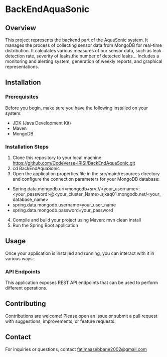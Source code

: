 # BackEndAquaSonic

## Overview

This project represents the backend part of the AquaSonic system. It manages the process of collecting sensor data from MongoDB for real-time distribution.
It calculates various measures of our sensor data, such as leak detection rate, severity of leaks,the number of detected leaks... 
Includes a monitoring and alerting system, generation of weekly reports, and graphical representations.

## Installation
### Prerequisites
Before you begin, make sure you have the following installed on your system:
- JDK (Java Development Kit)
- Maven
- MongoDB
### Installation Steps
1.  Clone this repository to your local machine: https://github.com/CodeVerse-IRISI/BackEndAquaSonic.git
2.  cd BackEndAquaSonic
3.  Open the application.properties file in the src/main/resources directory and configure the connection parameters for your MongoDB database:
- Spring.data.mongodb.uri=mongodb+srv://<your_username>:<your_password>@<your_cluster_Name>.sjkaq01.mongodb.net/<your_database_name>
- spring.data.mongodb.username=your_user_name
- spring.data.mongodb.password=your_password
4. Compile and build your project using Maven: mvn clean install
5. Run the Spring Boot application

## Usage
Once your application is installed and running, you can interact with it in various ways:
### API Endpoints
This application exposes REST API endpoints that can be used to perform different operations. 
## Contributing
Contributions are welcome! Please open an issue or submit a pull request with suggestions, improvements, or feature requests.

## Contact
For inquiries or questions, contact fatimaasebbane2002@gmail.com

